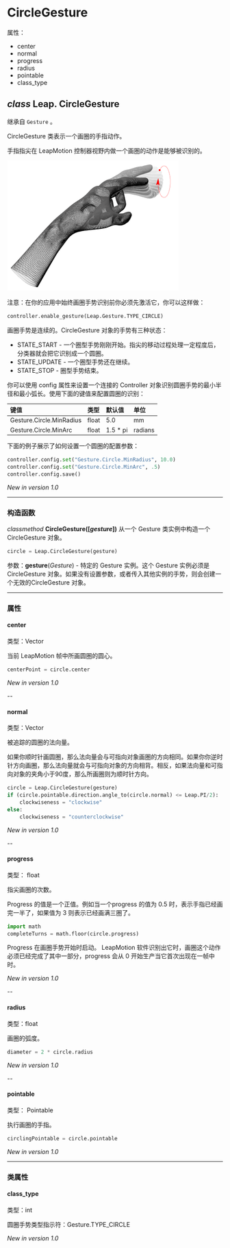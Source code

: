 # CircleGesture

属性：

* center
* normal
* progress
* radius
* pointable
* class_type

## ***class*** **Leap. CircleGesture**
继承自 `Gesture` 。

CircleGesture 类表示一个画圈的手指动作。

手指指尖在 LeapMotion 控制器视野内做一个画圈的动作是能够被识别的。

<!--Extends Gesture.

The CircleGesture classes represents a circular finger movement.

A circle movement is recognized when the tip of a finger draws a circle within the Leap Motion Controller field of view.-->

![](../../images/Leap_Gesture_Circle.png)

注意：在你的应用中始终画圈手势识别前你必须先激活它，你可以这样做：

<!--Important: To use circle gestures in your application, you must enable recognition of the circle gesture. You can enable recognition with:-->

```python
controller.enable_gesture(Leap.Gesture.TYPE_CIRCLE)
```

画圈手势是连续的。CircleGesture 对象的手势有三种状态：

* STATE_START - 一个圈型手势刚刚开始。指尖的移动过程处理一定程度后，分类器就会把它识别成一个圆圈。
* STATE_UPDATE - 一个圈型手势还在继续。
* STATE_STOP - 圈型手势结束。

你可以使用 config 属性来设置一个连接的 Controller 对象识别圆圈手势的最小半径和最小弧长。使用下面的键值来配置圆圈的识别：

<!--Circle gestures are continuous. The CircleGesture objects for the gesture have three possible states:

STATE_START – The circle gesture has just started. The movement has progressed far enough for the recognizer to classify it as a circle.
STATE_UPDATE – The circle gesture is continuing.
STATE_STOP – The circle gesture is finished.
You can set the minimum radius and minimum arc length required for a movement to be recognized as a circle using the config attribute of a connected Controller object. Use the following keys to configure circle recognition:-->

|键值|类型|默认值|单位|
|:--|:--|:--|:--|
|Gesture.Circle.MinRadius|float|5.0|mm|
|Gesture.Circle.MinArc|float|1.5 * pi|radians|

下面的例子展示了如何设置一个圆圈的配置参数：

<!--The following example demonstrates how to set the circle configuration parameters:-->

```python
controller.config.set("Gesture.Circle.MinRadius", 10.0)
controller.config.set("Gesture.Circle.MinArc", .5)
controller.config.save()
```

*New in version 1.0*

----

### 构造函数

*classmethod* **CircleGesture([*gesture*])**
从一个 Gesture 类实例中构造一个 CircleGesture 对象。

<!--Constructs a CircleGesture object from an instance of the Gesture class.-->

```python
circle = Leap.CircleGesture(gesture)
```
参数：**gesture**(*Gesture*) - 特定的 Gesture 实例。这个 Gesture 实例必须是 CircleGesture 对象。如果没有设置参数，或者传入其他实例的手势，则会创建一个无效的CircleGesture 对象。

<!--Parameters:	gesture (Gesture) – The Gesture instance to specialize. This Gesture instance must be a CircleGesture object. If no argument is supplied, an invalid CircleGesture object is created.-->

----

### 属性

#### center
类型：Vector

当前 LeapMotion 帧中所画圆圈的圆心。

<!--The center point of the circle within the Leap Motion frame of reference.-->

```python
centerPoint = circle.center
```
*New in version 1.0*

--

#### normal
类型：Vector

被追踪的圆圈的法向量。

如果你顺时针画圆圈，那么法向量会与可指向对象画圈的方向相同。如果你你逆时针方向画圈，那么法向量就会与可指向对象的方向相背。相反，如果法向量和可指向对象的夹角小于90度，那么所画圈则为顺时针方向。

<!--The normal vector for the circle being traced.

If you draw the circle clockwise, the normal vector points in the same general direction as the pointable object drawing the circle. If you draw the circle counterclockwise, the normal points back toward the pointable. If the angle between the normal and the pointable object drawing the circle is less than 90 degrees, then the circle is clockwise.-->

```python
circle = Leap.CircleGesture(gesture)
if (circle.pointable.direction.angle_to(circle.normal) <= Leap.PI/2):
    clockwiseness = "clockwise"
else:
    clockwiseness = "counterclockwise"
```

*New in version 1.0*

--

#### progress
类型： float

指尖画圈的次数。

Progress 的值是一个正值。例如当一个progress 的值为 0.5 时，表示手指已经画完一半了，如果值为 3 则表示已经画满三圈了。

<!--The number of times the finger tip has traversed the circle.

Progress is reported as a positive number of the number. For example, a progress value of .5 indicates that the finger has gone halfway around, while a value of 3 indicates that the finger has gone around the the circle three times.-->

```python
import math
completeTurns = math.floor(circle.progress)
```

Progress 在画圈手势开始时启动。 LeapMotion 软件识别出它时，画圈这个动作必须已经完成了其中一部分，progress 会从 0 开始生产当它首次出现在一帧中时。

<!--Progress starts where the circle gesture began. Since the circle must be partially formed before the Leap Motion software can recognize it, progress will be greater than zero when a circle gesture first appears in the frame.-->

*New in version 1.0*

--

#### radius
类型：float

画圈的弧度。

<!--The radius of the circle.-->

```python
diameter = 2 * circle.radius
```

*New in version 1.0*

--

#### pointable
类型： Pointable

执行画圈的手指。

<!--The finger performing the circle gesture.-->

```python
circlingPointable = circle.pointable
```
*New in version 1.0*

----

### 类属性

#### class_type
类型：int

圆圈手势类型指示符：Gesture.TYPE_CIRCLE

<!--The circle gesture type designator: Gesture.TYPE_CIRCLE-->

*New in version 1.0*


